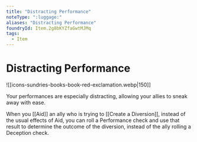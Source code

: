 ```yaml
---
title: "Distracting Performance"
noteType: ":luggage:"
aliases: "Distracting Performance"
foundryId: Item.2g8bKYZfaGwtMJMq
tags:
  - Item
---
```


# Distracting Performance
![[icons-sundries-books-book-red-exclamation.webp|150]]

Your performances are especially distracting, allowing your allies to sneak away with ease.

When you [[Aid]] an ally who is trying to [[Create a Diversion]], instead of the usual effects of Aid, you can roll a Performance check and use that result to determine the outcome of the diversion, instead of the ally rolling a Deception check.
